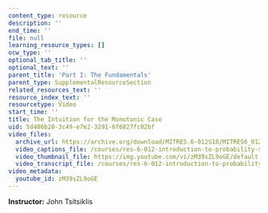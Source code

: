 ```yaml
---
content_type: resource
description: ''
end_time: ''
file: null
learning_resource_types: []
ocw_type: ''
optional_tab_title: ''
optional_text: ''
parent_title: 'Part I: The Fundamentals'
parent_type: SupplementalResourceSection
related_resources_text: ''
resource_index_text: ''
resourcetype: Video
start_time: ''
title: The Intuition for the Monotonic Case
uid: 5d486b20-3c49-e7e2-3291-6f6827fc02bf
video_files:
  archive_url: https://archive.org/download/MITRES.6-012S18/MITRES6_012S18_L11-07_300k.mp4
  video_captions_file: /courses/res-6-012-introduction-to-probability-spring-2018/2c76b25675dd50409b0787c1d563a083_zM39sZL9oGE.vtt
  video_thumbnail_file: https://img.youtube.com/vi/zM39sZL9oGE/default.jpg
  video_transcript_file: /courses/res-6-012-introduction-to-probability-spring-2018/be25bb7d88451cea15c781affede3d87_zM39sZL9oGE.pdf
video_metadata:
  youtube_id: zM39sZL9oGE
---
```


**Instructor:** John Tsitsiklis



